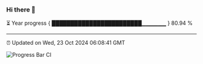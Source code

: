 ### Hi there 👋

⏳ Year progress { ████████████████████████▁▁▁▁▁▁ } 80.94 %

---

⏰ Updated on Wed, 23 Oct 2024 06:08:41 GMT

![Progress Bar CI](https://github.com/EinsPommes/EinsPommes/blob/main/.github/workflows/main.yml)
